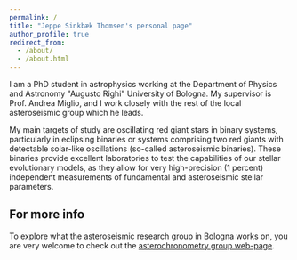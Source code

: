 ```yaml
---
permalink: /
title: "Jeppe Sinkbæk Thomsen's personal page"
author_profile: true
redirect_from: 
  - /about/
  - /about.html
---
```


I am a PhD student in astrophysics working at the Department of Physics and Astronomy "Augusto Righi" University of Bologna. My supervisor is Prof. Andrea Miglio, and I work closely with the rest of the local asteroseismic group which he leads.

My main targets of study are oscillating red giant stars in binary systems, particularly in eclipsing binaries or systems comprising two red giants with detectable solar-like oscillations (so-called asteroseismic binaries). These binaries provide excellent laboratories to test the capabilities of our stellar evolutionary models, as they allow for very high-precision (1 percent) independent measurements of fundamental and asteroseismic stellar parameters.


For more info
------
To explore what the asteroseismic research group in Bologna works on, you are very welcome to check out the [asterochronometry group web-page](https://www.asterochronometry.eu/).
